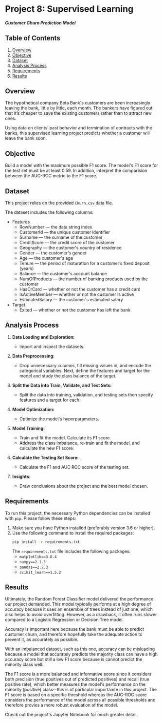 # Project 8: Supervised Learning
#### *Customer Churn Prediction Model*

## Table of Contents

1. [Overview](#overview)
2. [Objective](#objective)
3. [Dataset](#dataset)
4. [Analysis Process](#analysis-process)
5. [Requirements](#requirements)
6. [Results](#results)

## Overview <a id="overview"></a>

The hypothetical company Beta Bank's customers are been increasingly leaving the bank, little by little, each month. The bankers have figured out that it’s cheaper to save the existing customers rather than to attract new ones.

 Using data on clients’ past behavior and termination of contracts with the banks, this supervised learning project predicts whether a customer will leave the bank soon.

## Objective <a id="objective"></a>

Build a model with the maximum possible F1 score. The model's F1 score for the test set must be at least 0.59. In addition, interpret the comparision between the AUC-ROC metric to the F1 score. 

## Dataset <a id="dataset"></a>

This project relies on the provided `Churn.csv` data file. 

The dataset includes the following columns:
- Features
    - RowNumber — the data string index
    - CustomerId — the unique customer identifier
    - Surname — the surname of the customer
    - CreditScore — the credit score of the customer
    - Geography — the customer's country of residence
    - Gender — the customer's gender
    - Age — the customer's age
    - Tenure — the period of maturation for a customer’s fixed deposit (years)
    - Balance — the customer's account balance
    - NumOfProducts — the number of banking products used by the customer
    - HasCrCard — whether or not the customer has a credit card
    - IsActiveMember — whether or not the customer is active
    - EstimatedSalary — the customer's estimated salary
- Target
    - Exited — whether or not the сustomer has left the bank

## Analysis Process <a id="analysis-process"></a>

1. **Data Loading and Exploration:**
   - Import and inspect the datasets.

2. **Data Preprocessing:**
    - Drop unnecessary columns, fill missing values in, and encode the categorical variables. Next, define the features and target for the model and study the class balance of the target.

3. **Split the Data into Train, Validate, and Test Sets:**
    - Split the data into training, validation, and testing sets then specify features and a target for each.

4. **Model Optimization:**
    - Optimize the model's hyperparameters.

5. **Model Training:**
    - Train and fit the model. Calculate its F1 score. 
    - Address the class imbalance, re-train and fit the model, and calculate the new F1 score.

6. **Calculate the Testing Set Score:**
   - Calculate the F1 and AUC ROC score of the testing set.

7. **Insights**:
   - Draw conclusions about the project and the best model chosen.

## Requirements <a id="requirements"></a>

To run this project, the necessary Python dependencies can be installed with `pip`. Please follow these steps:

1. Make sure you have Python installed (preferably version 3.6 or higher).
2. Use the following command to install the required packages:
    ```sh
    pip install -r requirements.txt
    ```
   The `requirements.txt` file includes the following packages:
    - `matplotlib==3.8.4`
    - `numpy==2.1.3`
    - `pandas==2.2.3`
    - `scikit_learn==1.5.2`
   

## Results <a id="results"></a>

Ultimately, the Random Forest Classifier model delivered the performance our project demanded. This model typically performs at a high degree of accuracy because it uses an ensemble of trees instead of just one, which also helps to avoid overfitting. However, as a drawback, it often runs slower compared to a Logistic Regression or Decision Tree model. 

Accuracy is important here because the bank must be able to predict customer churn, and therefore hopefully take the adequate action to prevent it, as accurately as possible. 

With an imbalanced dataset, such as this one, accuracy can be misleading because a model that accurately predicts the majority class can have a high accuracy score but still a low F1 score because is cannot predict the minority class well. 

The F1 score is a more balanced and informative score since it considers both precision (true positives out of predicted positives) and recall (true positive rate), which better measures the model's performance on the minority (positive) class--this is of particular importance in this project. The F1 score is based on a specific threshold whereas the AUC-ROC score considers the performance of the model across all possible thresholds and therefore provies a more robust evaluation of the model.

Check out the project's Jupyter Notebook for much greater detail.

